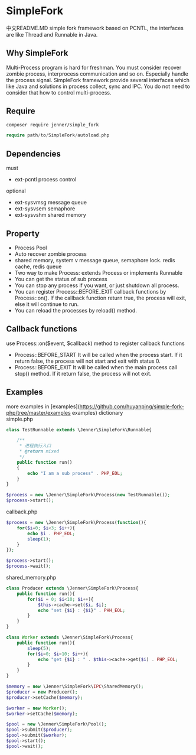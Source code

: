 SimpleFork
===================
中文README.MD
simple fork framework based on PCNTL, the interfaces are like Thread and Runnable in Java.

Why SimpleFork
------------------------
Multi-Process program is hard for freshman. You must consider recover zombie process, interprocess communication and so on. Especially handle the process signal.
SimpleFork framework provide several interfaces which like Java and solutions in process collect, sync and IPC. You do not need to consider that how to control multi-process.

Require
---------------------
```bash
composer require jenner/simple_fork
```
```php
require path/to/SimpleFork/autoload.php
```

Dependencies
----------------------
must  
+ ext-pcntl process control 

optional
+ ext-sysvmsg message queue
+ ext-sysvsem semaphore
+ ext-sysvshm shared memory

Property
---------------------------
+ Process Pool
+ Auto recover zombie process
+ shared memory, system v message queue, semaphore lock. redis cache, redis queue
+ Two way to make Process: extends Process or implements Runnable
+ You can get the status of sub process
+ You can stop any process if you want, or just shutdown all process.
+ You can register Process::BEFORE_EXIT callback functions by Process::on(). If the callback function return true, the process will exit, else it will continue to run.
+ You can reload the processes by reload() method.

Callback functions
-------------------------------
use Process::on($event, $callback) method to register callback functions  
+ Process::BEFORE_START It will be called when the process start. If it return false, the process will not start and exit with status 0.
+ Process::BEFORE_EXIT It will be called when the main process call stop() method. If it return false, the process will not exit.


Examples
-------------------------
more examples in [examples](https://github.com/huyanping/simple-fork-php/tree/master/examples examples) dictionary  
simple.php  
```php
class TestRunnable extends \Jenner\SimpleFork\Runnable{

    /**
     * 进程执行入口
     * @return mixed
     */
    public function run()
    {
        echo "I am a sub process" . PHP_EOL;
    }
}

$process = new \Jenner\SimpleFork\Process(new TestRunnable());
$process->start();
```

callback.php  
```php
$process = new \Jenner\SimpleFork\Process(function(){
    for($i=0; $i<3; $i++){
        echo $i . PHP_EOL;
        sleep(1);
    }
});

$process->start();
$process->wait();
```

shared_memory.php
```php
class Producer extends \Jenner\SimpleFork\Process{
    public function run(){
        for($i = 0; $i<10; $i++){
            $this->cache->set($i, $i);
            echo "set {$i} : {$i}" . PHH_EOL;
        }
    }
}

class Worker extends \Jenner\SimpleFork\Process{
    public function run(){
        sleep(5);
        for($i=0; $i<10; $i++){
            echo "get {$i} : " . $this->cache->get($i) . PHP_EOL;
        }
    }
}

$memory = new \Jenner\SimpleFork\IPC\SharedMemory();
$producer = new Producer();
$producer->setCache($memory);

$worker = new Worker();
$worker->setCache($memory);

$pool = new \Jenner\SimpleFork\Pool();
$pool->submit($producer);
$pool->submit($worker);
$pool->start();
$pool->wait();
```